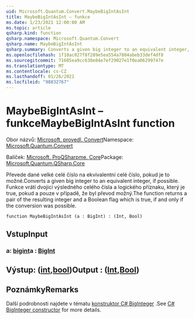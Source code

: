 ```yaml
---
uid: Microsoft.Quantum.Convert.MaybeBigIntAsInt
title: MaybeBigIntAsInt – funkce
ms.date: 1/23/2021 12:00:00 AM
ms.topic: article
qsharp.kind: function
qsharp.namespace: Microsoft.Quantum.Convert
qsharp.name: MaybeBigIntAsInt
qsharp.summary: Converts a given big integer to an equivalent integer, if possible. The function returns a pair of the resulting integer and a Boolean flag which is true, if and only if the conversion was possible.
ms.openlocfilehash: 1f10ac027f8f289e5ea554a7804abeb33def4df8
ms.sourcegitcommit: 71605ea9cc630e84e7ef29027e1f0ea06299747e
ms.translationtype: MT
ms.contentlocale: cs-CZ
ms.lasthandoff: 01/26/2021
ms.locfileid: "98832767"
---
```

# <a name="maybebigintasint-function"></a><span data-ttu-id="9ae87-102">MaybeBigIntAsInt – funkce</span><span class="sxs-lookup"><span data-stu-id="9ae87-102">MaybeBigIntAsInt function</span></span>

<span data-ttu-id="9ae87-103">Obor názvů: [Microsoft. provedl. Convert](xref:Microsoft.Quantum.Convert)</span><span class="sxs-lookup"><span data-stu-id="9ae87-103">Namespace: [Microsoft.Quantum.Convert](xref:Microsoft.Quantum.Convert)</span></span>

<span data-ttu-id="9ae87-104">Balíček: [Microsoft. ProQSharpme. Core](https://nuget.org/packages/Microsoft.Quantum.QSharp.Core)</span><span class="sxs-lookup"><span data-stu-id="9ae87-104">Package: [Microsoft.Quantum.QSharp.Core](https://nuget.org/packages/Microsoft.Quantum.QSharp.Core)</span></span>


<span data-ttu-id="9ae87-105">Převede dané velké celé číslo na ekvivalentní celé číslo, pokud je to možné.</span><span class="sxs-lookup"><span data-stu-id="9ae87-105">Converts a given big integer to an equivalent integer, if possible.</span></span>
<span data-ttu-id="9ae87-106">Funkce vrátí dvojici výsledného celého čísla a logického příznaku, který je true, pokud a pouze v případě, že byl převod možný.</span><span class="sxs-lookup"><span data-stu-id="9ae87-106">The function returns a pair of the resulting integer and a Boolean flag which is true, if and only if the conversion was possible.</span></span>

```qsharp
function MaybeBigIntAsInt (a : BigInt) : (Int, Bool)
```


## <a name="input"></a><span data-ttu-id="9ae87-107">Vstup</span><span class="sxs-lookup"><span data-stu-id="9ae87-107">Input</span></span>

### <a name="a--bigint"></a><span data-ttu-id="9ae87-108">a: [bigint](xref:microsoft.quantum.lang-ref.bigint)</span><span class="sxs-lookup"><span data-stu-id="9ae87-108">a : [BigInt](xref:microsoft.quantum.lang-ref.bigint)</span></span>





## <a name="output--intbool"></a><span data-ttu-id="9ae87-109">Výstup: ([int](xref:microsoft.quantum.lang-ref.int),[bool](xref:microsoft.quantum.lang-ref.bool))</span><span class="sxs-lookup"><span data-stu-id="9ae87-109">Output : ([Int](xref:microsoft.quantum.lang-ref.int),[Bool](xref:microsoft.quantum.lang-ref.bool))</span></span>



## <a name="remarks"></a><span data-ttu-id="9ae87-110">Poznámky</span><span class="sxs-lookup"><span data-stu-id="9ae87-110">Remarks</span></span>

<span data-ttu-id="9ae87-111">Další podrobnosti najdete v tématu [konstruktor C# BigInteger](https://docs.microsoft.com/dotnet/api/system.numerics.biginteger.-ctor?view=netframework-4.7.2#System_Numerics_BigInteger__ctor_System_Int64_) .</span><span class="sxs-lookup"><span data-stu-id="9ae87-111">See [C# BigInteger constructor](https://docs.microsoft.com/dotnet/api/system.numerics.biginteger.-ctor?view=netframework-4.7.2#System_Numerics_BigInteger__ctor_System_Int64_) for more details.</span></span>